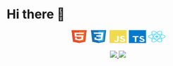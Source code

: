 # Hi there 👋

<div align="center" style="display: inline_block">
<img align="center" height="30" width="40" src="https://raw.githubusercontent.com/devicons/devicon/master/icons/html5/html5-original.svg">
<img align="center" height="30" width="40" src="https://raw.githubusercontent.com/devicons/devicon/master/icons/css3/css3-original.svg">
<img align="center" height="30" width="40" src="https://raw.githubusercontent.com/devicons/devicon/master/icons/javascript/javascript-plain.svg">
<img align="center" height="30" width="40" src="https://raw.githubusercontent.com/devicons/devicon/master/icons/typescript/typescript-plain.svg">
<img align="center" height="30" width="40" src="https://raw.githubusercontent.com/devicons/devicon/master/icons/react/react-original.svg">
<!-- <img align="center" height="30" width="40" src="https://raw.githubusercontent.com/devicons/devicon/master/icons/python/python-original.svg">
<img align="center" height="30" width="40" src="https://raw.githubusercontent.com/devicons/devicon/master/icons/csharp/csharp-original.svg">   -->
</div>
<br>
<div align="center">
  <a href="https://github.com/rafaela-carvalho">
  <img height="170em" src="https://github-readme-stats.vercel.app/api?username=rafaela-carvalho&show_icons=true&theme=aura&include_all_commits=true&count_private=true"/>
  <img height="170em" src="https://github-readme-stats.vercel.app/api/top-langs/?username=rafaela-carvalho&layout=compact&langs_count=7&theme=ocean_dark"/>
</div>
  
<div align="center">  
<!-- ![Snake animation](https://github.com/rafaela-carvalho/rafaela-carvalho/blob/output/github-contribution-grid-snake.svg) -->
</div>
